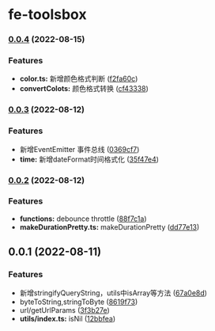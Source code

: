 # fe-toolsbox
### [0.0.4](https://github.com/chenym1992/toolsbox/compare/v0.0.3...v0.0.4) (2022-08-15)


### Features

* **color.ts:** 新增颜色格式判断 ([f2fa60c](https://github.com/chenym1992/toolsbox/commit/f2fa60c33ef7025cf91b2159f809dc3678356e4b))
* **convertColots:** 颜色格式转换 ([cf43338](https://github.com/chenym1992/toolsbox/commit/cf433380c517b7626b56f7070528f1f0d34aede1))

### [0.0.3](https://github.com/chenym1992/toolsbox/compare/v0.0.2...v0.0.3) (2022-08-12)


### Features

* 新增EventEmitter  事件总线 ([0369cf7](https://github.com/chenym1992/toolsbox/commit/0369cf7a90e5eef095827514ab3016f431d0241c))
* **time:** 新增dateFormat时间格式化 ([35f47e4](https://github.com/chenym1992/toolsbox/commit/35f47e4d10625e244f29ecf6152517cd14c0db11))

### [0.0.2](https://github.com/chenym1992/toolsbox/compare/v0.0.1...v0.0.2) (2022-08-12)


### Features

* **functions:** debounce throttle ([88f7c1a](https://github.com/chenym1992/toolsbox/commit/88f7c1a19ce016de805bd79b52b12f46dc92fd3b))
* **makeDurationPretty.ts:** makeDurationPretty ([dd77e13](https://github.com/chenym1992/toolsbox/commit/dd77e13742332c758d7d9202dc60c7f546ac105e))

## 0.0.1 (2022-08-11)


### Features

* 新增stringifyQueryString，utils中isArray等方法 ([67a0e8d](https://github.com/chenym1992/toolsbox/commit/67a0e8d400867fc640640b2a92782ebf2f9ead45))
* byteToString,stringToByte ([8619f73](https://github.com/chenym1992/toolsbox/commit/8619f73904d616c81573a0c438469ba6ea4ab287))
* url/getUrlParams ([3f3b27e](https://github.com/chenym1992/toolsbox/commit/3f3b27ee1a6680b7962c24a4699af6f002f9a203))
* **utils/index.ts:** isNil ([12bbfea](https://github.com/chenym1992/toolsbox/commit/12bbfea7cebc2aaa8bd3da7e93653e02d3b303dd))
